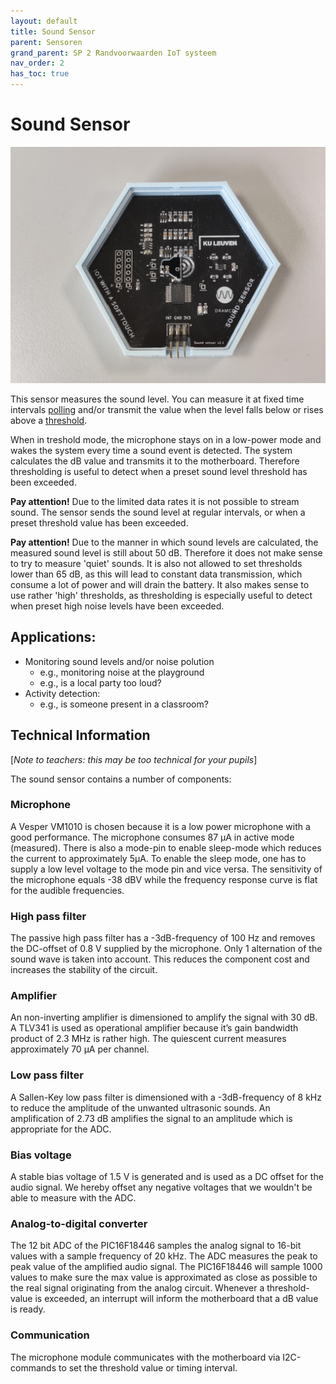 ```yaml
---
layout: default
title: Sound Sensor
parent: Sensoren
grand_parent: SP 2 Randvoorwaarden IoT systeem
nav_order: 2
has_toc: true
---
```


# Sound Sensor

![](./../../assets/images/sound-sensor.jpg)

This sensor measures the sound level.
You can measure it at fixed time intervals [polling]((./../../SP5/what-is-polling.html)) and/or transmit the value when
the level falls below or rises above a [threshold](./../../SP5/what-are-thresholds.html).

When in treshold mode, the microphone stays on in a low-power mode and wakes the system every time a sound event is detected. The system calculates the dB value and transmits it to the motherboard. Therefore thresholding is useful to detect when a preset sound level threshold has been exceeded.

__Pay attention!__ Due to the limited data rates it is not possible to stream sound. The sensor sends the sound level at regular intervals, or when a preset threshold value has been exceeded.

__Pay attention!__ Due to the manner in which sound levels are calculated, the measured sound level is still about 50 dB. 
Therefore it does not make sense to try to measure 'quiet' sounds.
It is also not allowed to set thresholds lower than 65 dB, as this will lead to constant data transmission, which consume a lot of power and will drain the battery. 
It also makes sense to use rather 'high' thresholds, as thresholding is especially useful to detect when preset high noise levels have been exceeded.

## Applications:
- Monitoring sound levels and/or noise polution
	* e.g., monitoring noise at the playground
	* e.g., is a local party too loud?
- Activity detection:
	* e.g., is someone present in a classroom?

## Technical Information
\[_Note to teachers: this may be too technical for your pupils_\]

The sound sensor contains a number of components:

### Microphone
A Vesper VM1010 is chosen because it is a low power microphone with a good performance. The microphone consumes 87 µA in active mode (measured). There is also a mode-pin to enable sleep-mode which reduces the current to approximately 5µA. To enable the sleep mode, one has to supply a low level voltage to the mode pin and vice versa. The sensitivity of the microphone equals -38 dBV while the frequency response curve is flat for the audible frequencies.

### High pass filter
The passive high pass filter has a -3dB-frequency of 100 Hz and removes the DC-offset of 0.8 V supplied by the microphone. Only 1 alternation of the sound wave is taken into account. This reduces the component cost and increases the stability of the circuit.

### Amplifier
An non-inverting amplifier is dimensioned to amplify the signal with 30 dB. A TLV341 is used as operational amplifier because it’s gain bandwidth product of 2.3 MHz is rather high. The quiescent current measures approximately 70 µA per channel.

### Low pass filter
A Sallen-Key low pass filter is dimensioned with a -3dB-frequency of 8 kHz to reduce the amplitude of the unwanted ultrasonic sounds. An amplification of 2.73 dB amplifies the signal to an amplitude which is appropriate for the ADC.

### Bias voltage
A stable bias voltage of 1.5 V is generated and is used as a DC offset for the audio signal. We hereby offset any negative voltages that we wouldn't be able to measure with the ADC.

### Analog-to-digital converter
The 12 bit ADC of the PIC16F18446 samples the analog signal to 16-bit values with a sample frequency of 20 kHz. The ADC measures the peak to peak value of the amplified audio signal. The PIC16F18446 will sample 1000 values to make sure the max value is approximated as close as possible to the real signal originating from the analog circuit. Whenever a threshold-value is exceeded, an interrupt will inform the motherboard that a dB value is ready.

### Communication
The microphone module communicates with the motherboard via I2C-commands to set the threshold value or timing interval.
